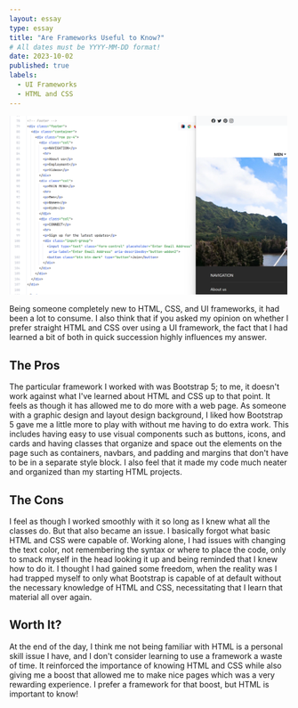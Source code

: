 ```yaml
---
layout: essay
type: essay
title: "Are Frameworks Useful to Know?"
# All dates must be YYYY-MM-DD format!
date: 2023-10-02
published: true
labels:
  - UI Frameworks
  - HTML and CSS
---
```


<img width="500px" class="rounded float-start pe-4" src="../img/frameworks.png">

Being someone completely new to HTML, CSS, and UI frameworks, it had been a lot to consume. I also think that if you asked my opinion on whether I prefer straight HTML and CSS over using a UI framework, the fact that I had learned a bit of both in quick succession highly influences my answer.

## The Pros

The particular framework I worked with was Bootstrap 5; to me, it doesn't work against what I've learned about HTML and CSS up to that point. It feels as though it has allowed me to do more with a web page. As someone with a graphic design and layout design background, I liked how Bootstrap 5 gave me a little more to play with without me having to do extra work. This includes having easy to use visual components such as buttons, icons, and cards and having classes that organize and space out the elements on the page such as containers, navbars, and padding and margins that don't have to be in a separate style block. I also feel that it made my code much neater and organized than my starting HTML projects.

## The Cons

I feel as though I worked smoothly with it so long as I knew what all the classes do. But that also became an issue. I basically forgot what basic HTML and CSS were capable of. Working alone, I had issues with changing the text color, not remembering the syntax or where to place the code, only to smack myself in the head looking it up and being reminded that I knew how to do it. I thought I had gained some freedom, when the reality was I had trapped myself to only what Bootstrap is capable of at default without the necessary knowledge of HTML and CSS, necessitating that I learn that material all over again.

## Worth It?

At the end of the day, I think me not being familiar with HTML is a personal skill issue I have, and I don't consider learning to use a framework a waste of time. It reinforced the importance of knowing HTML and CSS while also giving me a boost that allowed me to make nice pages which was a very rewarding experience. I prefer a framework for that boost, but HTML is important to know!
